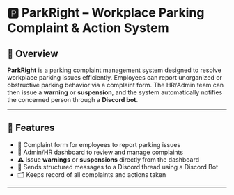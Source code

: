 # 🅿️ ParkRight – Workplace Parking Complaint & Action System

## 🚀 Overview

**ParkRight** is a parking complaint management system designed to resolve workplace parking issues efficiently. Employees can report unorganized or obstructive parking behavior via a complaint form. The HR/Admin team can then issue a **warning** or **suspension**, and the system automatically notifies the concerned person through a **Discord bot**.

---

## 📌 Features

- 📝 Complaint form for employees to report parking issues  
- 👥 Admin/HR dashboard to review and manage complaints  
- ⚠️ Issue **warnings** or **suspensions** directly from the dashboard  
- 🤖 Sends structured messages to a Discord thread using a Discord Bot  
- 🗂️ Keeps record of all complaints and actions taken

---

